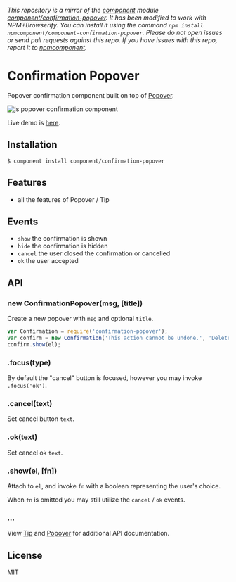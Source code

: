 *This repository is a mirror of the [component](http://component.io) module [component/confirmation-popover](http://github.com/component/confirmation-popover). It has been modified to work with NPM+Browserify. You can install it using the command `npm install npmcomponent/component-confirmation-popover`. Please do not open issues or send pull requests against this repo. If you have issues with this repo, report it to [npmcomponent](https://github.com/airportyh/npmcomponent).*
# Confirmation Popover

  Popover confirmation component built on top of [Popover](http://github.com/component/popover).

  ![js popover confirmation component](http://f.cl.ly/items/2H3a3C1M1k071z1B360I/Screen%20Shot%202012-08-06%20at%2012.16.59%20PM.png)

  Live demo is [here](http://component.github.io/confirmation-popover/).

## Installation

```
$ component install component/confirmation-popover
```

## Features

  - all the features of Popover / Tip

## Events

  - `show` the confirmation is shown
  - `hide` the confirmation is hidden
  - `cancel` the user closed the confirmation or cancelled
  - `ok` the user accepted

## API

### new ConfirmationPopover(msg, [title])

  Create a new popover with `msg` and optional `title`.

```js
var Confirmation = require('confirmation-popover');
var confirm = new Confirmation('This action cannot be undone.', 'Delete tobi?');
confirm.show(el);
```

### .focus(type)

  By default the "cancel" button is focused, however you
  may invoke `.focus('ok')`.

### .cancel(text)

  Set cancel button `text`.

### .ok(text)

  Set cancel ok `text`.

### .show(el, [fn])

  Attach to `el`, and invoke `fn` with
  a boolean representing the user's choice.

  When `fn` is omitted you may still utilize the `cancel` / `ok` events.

### ...

  View [Tip](http://github.com/component/tip) and [Popover](http://github.com/component/popover) for additional
  API documentation.

## License

  MIT
